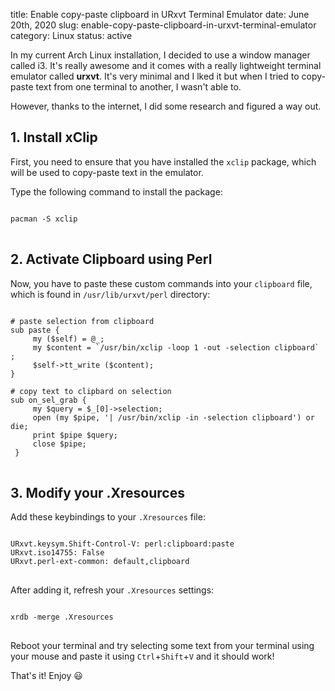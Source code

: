 title: Enable copy-paste clipboard in URxvt Terminal Emulator
date: June 20th, 2020
slug: enable-copy-paste-clipboard-in-urxvt-terminal-emulator
category: Linux
status: active

In my current Arch Linux installation, I decided to use a window manager called i3. It's really awesome and it comes with a really lightweight terminal emulator called **urxvt**. It's very minimal and I lked it but when I tried to copy-paste text from one terminal to another, I wasn't able to.

However, thanks to the internet, I did some research and figured a way out.

## 1. Install xClip
First, you need to ensure that you have installed the `xclip` package, which will be used to copy-paste text in the emulator.

Type the following command to install the package:
<pre>
<code class="bash">
pacman -S xclip
</code>
</pre>

## 2. Activate Clipboard using Perl
Now, you have to paste these custom commands into your `clipboard` file, which is found in `/usr/lib/urxvt/perl` directory:
<pre>
<code class="perl">
# paste selection from clipboard
sub paste {
     my ($self) = @_;
     my $content = `/usr/bin/xclip -loop 1 -out -selection clipboard` ;
     $self->tt_write ($content);
}

# copy text to clipbard on selection
sub on_sel_grab {
     my $query = $_[0]->selection;
     open (my $pipe, '| /usr/bin/xclip -in -selection clipboard') or die;
     print $pipe $query;
     close $pipe;
 }
</code>
</pre>

## 3. Modify your .Xresources
Add these keybindings to your `.Xresources` file:
<pre>
<code class="bash">
URxvt.keysym.Shift-Control-V: perl:clipboard:paste
URxvt.iso14755: False
URxvt.perl-ext-common: default,clipboard
</code>
</pre>

After adding it, refresh your `.Xresources` settings:
<pre>
<code class="bash">
xrdb -merge .Xresources
</code>
</pre>

Reboot your terminal and try selecting some text from your terminal using your mouse and paste it using `Ctrl`+`Shift`+`V` and it should work! 

That's it! Enjoy &#x1F603;
